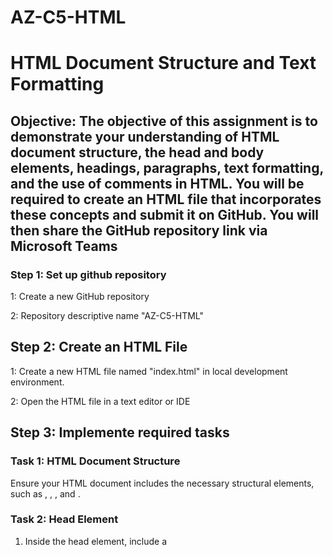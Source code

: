 # AZ-C5-HTML
# HTML Document Structure and Text Formatting

## Objective: The objective of this assignment is to demonstrate your understanding of HTML document structure, the head and body elements, headings, paragraphs, text formatting, and the use of comments in HTML. You will be required to create an HTML file that incorporates these concepts and submit it on GitHub. You will then share the GitHub repository link via Microsoft Teams

### Step 1: Set up github repository

1: Create a new GitHub repository

2: Repository descriptive name "AZ-C5-HTML"

## Step 2: Create an HTML File

1: Create a new HTML file named "index.html" in local development environment.

2: Open the HTML file in a text editor or IDE

## Step 3: Implemente required tasks

### Task 1: HTML Document Structure

Ensure your HTML document includes the necessary structural elements, such as <!DOCTYPE html>, <html>, <head>, and <body>.

### Task 2: Head Element

1. Inside the head element, include a <title> element with a descriptive title for your webpage.

2. Include a favicon and a few metadata for your document.

### Task 3: Body Element

Inside the body element, create the main content of your webpage:

1. Use appropriate heading tags (e.g., <h1>, <h2>, <h3>) to structure your content. Create at least two levels of headings.

2. Write at least two paragraphs of text in the body of your webpage. Ensure that they are well-structured and informative.

3. Apply text formatting to your content using HTML tags. For example, make some text bold, italic, underline specific parts of your paragraphs and apply other formatting tags to your paragraphs.

4. Include comments in your HTML code to explain the purpose and structure of different sections of your document. Use comments to describe your headings, paragraphs, and other significant elements.


## Step 4: Commit and Push to Github

1. Add the modified HTML file to your local Git repository.

2. Commit the changes with a descriptive commit message.

3. Push the changes to your GitHub repository.

## Step 5: Share the Github Repository Link

1. Copy the URL of your GitHub repository.

2. Open Microsoft Teams and navigate to the appropriate assignment channel.

3. Submit the assignment link.

